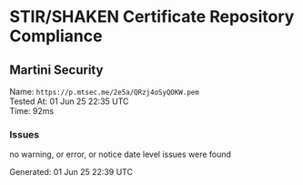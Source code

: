 # STIR/SHAKEN Certificate Repository Compliance

## Martini Security

Name: `https://p.mtsec.me/2e5a/QRzj4oSyQOKW.pem`\
Tested At: 01 Jun 25 22:35 UTC\
Time: 92ms

### Issues

no warning, or error, or notice date level issues were found

Generated: 01 Jun 25 22:39 UTC